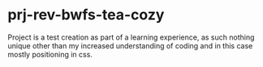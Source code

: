# prj-rev-bwfs-tea-cozy

Project is a test creation as part of a learning experience, as such nothing unique other than my increased understanding of coding
and in this case mostly positioning in css.
